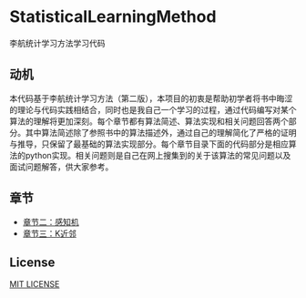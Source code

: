 # StatisticalLearningMethod
李航统计学习方法学习代码

## 动机
本代码基于李航统计学习方法（第二版），本项目的初衷是帮助初学者将书中晦涩的理论与代码实践相结合，同时也是我自己一个学习的过程，通过代码编写对某个算法的理解将更加深刻。每个章节都有算法简述、算法实现和相关问题回答两个部分。其中算法简述除了参照书中的算法描述外，通过自己的理解简化了严格的证明与推导，只保留了最基础的算法实现部分。每个章节目录下面的代码部分是相应算法的python实现。相关问题则是自己在网上搜集到的关于该算法的常见问题以及面试问题解答，供大家参考。

## 章节
- [章节二：感知机](Chapter3__Perceptron/README.md)
- [章节三：K近邻](Chapter2__k-Nearest_Neighbor/README.md)

## License
[MIT LICENSE](LICENSE)
